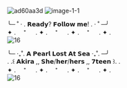![ad60aa3d](https://github.com/OceansBlessing/OceansBlessing/assets/173688831/238b9f2e-69ad-4e76-a0ce-e5e7ace5f28e) ![image-1-1](https://github.com/OceansBlessing/OceansBlessing/assets/173688831/cba3224c-b656-4977-bc01-81f5aeb60823)


╰─ ˚ · . 𝗥𝗲𝗮𝗱𝘆? 𝗙𝗼𝗹𝗹𝗼𝘄 𝗺𝗲! . · ˚ ─╯   
   ✦ . 　⁺ 　 . ✦ . 　⁺ 　 . ✦ . 　⁺ 　 . ✦ .         
![16](https://github.com/OceansBlessing/OceansBlessing/assets/173688831/9ff22f66-e518-4e92-9d62-d9f7e91749b2)

╰─ ‧₊˚. 𝗔 𝗣𝗲𝗮𝗿𝗹 𝗟𝗼𝘀𝘁 𝗔𝘁 𝗦𝗲𝗮 ‧₊˚. ─╯    
. .꒰ 𝗔𝗸𝗶𝗿𝗮 ,, 𝗦𝗵𝗲/𝗵𝗲𝗿/𝗵𝗲𝗿𝘀 ,, 𝟳𝘁𝗲𝗲𝗻 ꒱. .   
   ✦ . 　⁺ 　 . ✦ . 　⁺ 　 . ✦ . 　⁺ 　 . ✦ .         
   ![16](https://github.com/OceansBlessing/OceansBlessing/assets/173688831/9ff22f66-e518-4e92-9d62-d9f7e91749b2)

